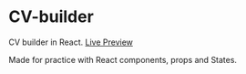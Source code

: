 # CV-builder
CV builder in React.
[Live Preview](https://main--resumecvsm.netlify.app/)

Made for practice with React components, props and States.
